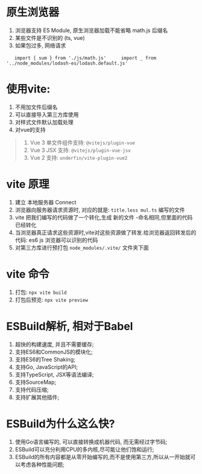 
# 原生浏览器
1. 浏览器支持 ES Module, 原生浏览器加载不能省略 math.js 后缀名
2. 某些文件是不识别的 (ts, vue)
3. 如果包过多, 网络请求  

`    import { sum } from './js/math.js'   `
`    import _ from '../node_modules/lodash-es/lodash.default.js'   `


# 使用vite:
1. 不用加文件后缀名
2. 可以直接导入第三方库使用
3. 对样式文件默认加载处理
4. 对vue的支持
> 1. Vue 3 单文件组件支持: `@vitejs/plugin-vue`
> 2. Vue 3 JSX 支持: `@vitejs/plugin-vue-jsx`
> 3. Vue 2 支持: `underfin/vite-plugin-vue2`

# vite 原理
1. 建立 本地服务器 Connect
2. 浏览器向服务器请求资源时, 对应的就是: `title.less mul.ts` 编写的文件
3. vite 把我们编写的代码做了一个转化,生成 新的文件 -命名相同,但里面的代码已经转化
4. 当浏览器真正请求这些资源时,vite对这些资源做了转发.给浏览器返回转发后的代码: es6 js 浏览器可以识别的代码
5. 对第三方库进行预打包 `node_modules/.vite/` 文件夹下面

# vite 命令
1. 打包: `npx vite build`
2. 打包后预览: `npx vite preview`

# ESBuild解析, 相对于Babel
1. 超快的构建速度, 并且不需要缓存;
2. 支持ES6和CommonJS的模块化;
3. 支持ES6的Tree Shaking;
4. 支持Go, JavaScript的API;
5. 支持TypeScript, JSX等语法编译;
6. 支持SourceMap;
7. 支持代码压缩;
8. 支持扩展其他插件;

# ESBuild为什么这么快?
1. 使用Go语言编写的, 可以直接转换成机器代码, 而无需经过字节码;
2. ESBuild可以充分利用CPU的多内核,尽可能让他们饱和运行;
3. ESBuild的所有内容都是从零开始编写的,而不是使用第三方,所以从一开始就可以考虑各种性能问题;